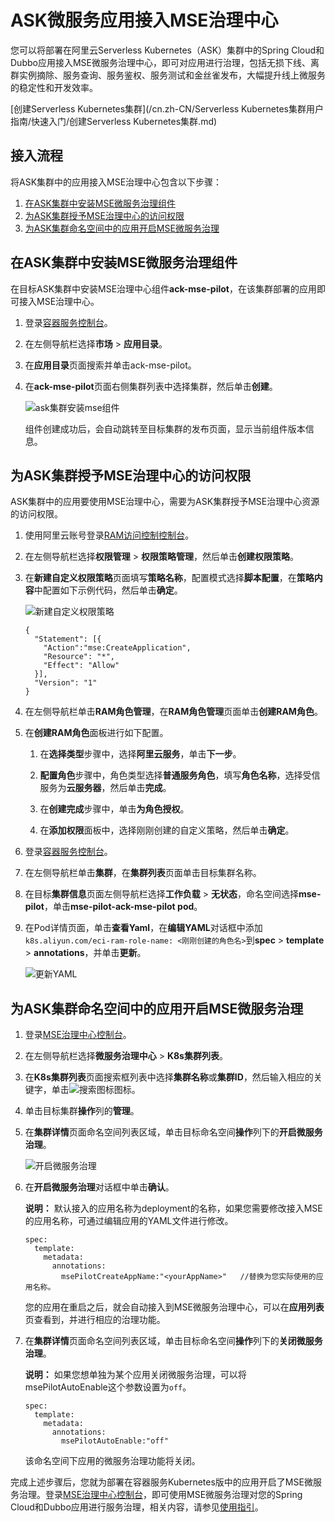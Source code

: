 # ASK微服务应用接入MSE治理中心

您可以将部署在阿里云Serverless Kubernetes（ASK）集群中的Spring Cloud和Dubbo应用接入MSE微服务治理中心，即可对应用进行治理，包括无损下线、离群实例摘除、服务查询、服务鉴权、服务测试和金丝雀发布，大幅提升线上微服务的稳定性和开发效率。

[创建Serverless Kubernetes集群](/cn.zh-CN/Serverless Kubernetes集群用户指南/快速入门/创建Serverless Kubernetes集群.md)

## 接入流程

将ASK集群中的应用接入MSE治理中心包含以下步骤：

1.  [在ASK集群中安装MSE微服务治理组件](#section_xs3_221_dpd)
2.  [为ASK集群授予MSE治理中心的访问权限](#section_xfd_bxc_674)
3.  [为ASK集群命名空间中的应用开启MSE微服务治理](#section_sz2_1gu_swv)

## 在ASK集群中安装MSE微服务治理组件

在目标ASK集群中安装MSE治理中心组件**ack-mse-pilot**，在该集群部署的应用即可接入MSE治理中心。

1.  登录[容器服务控制台](https://cs.console.aliyun.com)。

2.  在左侧导航栏选择**市场** \> **应用目录**。

3.  在**应用目录**页面搜索并单击ack-mse-pilot。

4.  在**ack-mse-pilot**页面右侧集群列表中选择集群，然后单击**创建**。

    ![ask集群安装mse组件](https://static-aliyun-doc.oss-accelerate.aliyuncs.com/assets/img/zh-CN/6181915161/p246416.png)

    组件创建成功后，会自动跳转至目标集群的发布页面，显示当前组件版本信息。


## 为ASK集群授予MSE治理中心的访问权限

ASK集群中的应用要使用MSE治理中心，需要为ASK集群授予MSE治理中心资源的访问权限。

1.  使用阿里云账号登录[RAM访问控制控制台](https://ram.console.aliyun.com/overview)。

2.  在左侧导航栏选择**权限管理** \> **权限策略管理**，然后单击**创建权限策略**。

3.  在**新建自定义权限策略**页面填写**策略名称**，配置模式选择**脚本配置**，在**策略内容**中配置如下示例代码，然后单击**确定**。

    ![新建自定义权限策略](https://static-aliyun-doc.oss-accelerate.aliyuncs.com/assets/img/zh-CN/6181915161/p246446.png)

    ```
    {
      "Statement": [{
        "Action":"mse:CreateApplication",
        "Resource": "*",
        "Effect": "Allow"
      }],
      "Version": "1"
    }
    ```

4.  在左侧导航栏单击**RAM角色管理**，在**RAM角色管理**页面单击**创建RAM角色**。

5.  在**创建RAM角色**面板进行如下配置。

    1.  在**选择类型**步骤中，选择**阿里云服务**，单击**下一步**。

    2.  **配置角色**步骤中，角色类型选择**普通服务角色**，填写**角色名称**，选择受信服务为**云服务器**，然后单击**完成**。

    3.  在**创建完成**步骤中，单击**为角色授权**。

    4.  在**添加权限**面板中，选择刚刚创建的自定义策略，然后单击**确定**。

6.  登录[容器服务控制台](https://cs.console.aliyun.com)。

7.  在左侧导航栏单击**集群**，在**集群列表**页面单击目标集群名称。

8.  在目标**集群信息**页面左侧导航栏选择**工作负载** \> **无状态**，命名空间选择**mse-pilot**，单击**mse-pilot-ack-mse-pilot pod**。

9.  在Pod详情页面，单击**查看Yaml**，在**编辑YAML**对话框中添加`k8s.aliyun.com/eci-ram-role-name: <刚刚创建的角色名>`到**spec** \> **template** \> **annotations**，并单击**更新**。

    ![更新YAML](https://static-aliyun-doc.oss-accelerate.aliyuncs.com/assets/img/zh-CN/3717231261/p246484.png)


## 为ASK集群命名空间中的应用开启MSE微服务治理

1.  登录[MSE治理中心控制台](https://mse.console.aliyun.com/?spm=a2c4g.11186623.2.13.f90a6a60WiEx0N#/msc/home)。

2.  在左侧导航栏选择**微服务治理中心** \> **K8s集群列表**。

3.  在**K8s集群列表**页面搜索框列表中选择**集群名称**或**集群ID**，然后输入相应的关键字，单击![搜索图标](https://static-aliyun-doc.oss-accelerate.aliyuncs.com/assets/img/zh-CN/9480080261/p272716.png)图标。

4.  单击目标集群**操作**列的**管理**。

5.  在**集群详情**页面命名空间列表区域，单击目标命名空间**操作**列下的**开启微服务治理**。

    ![开启微服务治理](https://static-aliyun-doc.oss-accelerate.aliyuncs.com/assets/img/zh-CN/9480080261/p272718.png)

6.  在**开启微服务治理**对话框中单击**确认**。

    **说明：** 默认接入的应用名称为deployment的名称，如果您需要修改接入MSE的应用名称，可通过编辑应用的YAML文件进行修改。

    ```
    spec:
      template:
        metadata:
          annotations:
            msePilotCreateAppName:"<yourAppName>"   //替换为您实际使用的应用名称。
    ```

    您的应用在重启之后，就会自动接入到MSE微服务治理中心，可以在**应用列表**页查看到，并进行相应的治理功能。

7.  在**集群详情**页面命名空间列表区域，单击目标命名空间**操作**列下的**关闭微服务治理**。

    **说明：** 如果您想单独为某个应用关闭微服务治理，可以将msePilotAutoEnable这个参数设置为`off`。

    ```
    spec:
      template:
        metadata:
          annotations:
            msePilotAutoEnable:"off"
    ```

    该命名空间下应用的微服务治理功能将关闭。


完成上述步骤后，您就为部署在容器服务Kubernetes版中的应用开启了MSE微服务治理。登录[MSE治理中心控制台](https://mse.console.aliyun.com/#/msc/home)，即可使用MSE微服务治理对您的Spring Cloud和Dubbo应用进行服务治理，相关内容，请参见[使用指引](/cn.zh-CN/.md)。

